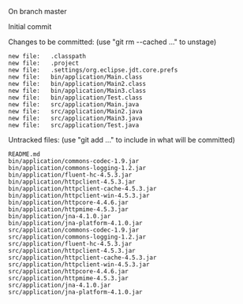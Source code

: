 On branch master

Initial commit

Changes to be committed:
  (use "git rm --cached <file>..." to unstage)

	new file:   .classpath
	new file:   .project
	new file:   .settings/org.eclipse.jdt.core.prefs
	new file:   bin/application/Main.class
	new file:   bin/application/Main2.class
	new file:   bin/application/Main3.class
	new file:   bin/application/Test.class
	new file:   src/application/Main.java
	new file:   src/application/Main2.java
	new file:   src/application/Main3.java
	new file:   src/application/Test.java

Untracked files:
  (use "git add <file>..." to include in what will be committed)

	README.md
	bin/application/commons-codec-1.9.jar
	bin/application/commons-logging-1.2.jar
	bin/application/fluent-hc-4.5.3.jar
	bin/application/httpclient-4.5.3.jar
	bin/application/httpclient-cache-4.5.3.jar
	bin/application/httpclient-win-4.5.3.jar
	bin/application/httpcore-4.4.6.jar
	bin/application/httpmime-4.5.3.jar
	bin/application/jna-4.1.0.jar
	bin/application/jna-platform-4.1.0.jar
	src/application/commons-codec-1.9.jar
	src/application/commons-logging-1.2.jar
	src/application/fluent-hc-4.5.3.jar
	src/application/httpclient-4.5.3.jar
	src/application/httpclient-cache-4.5.3.jar
	src/application/httpclient-win-4.5.3.jar
	src/application/httpcore-4.4.6.jar
	src/application/httpmime-4.5.3.jar
	src/application/jna-4.1.0.jar
	src/application/jna-platform-4.1.0.jar

